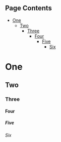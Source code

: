 <!-- >>>>>> BEGIN GENERATED FILE (include): SOURCE test/include/templates/all_levels_page_toc.md -->
## Page Contents
- [One](#one)
  - [Two](#two)
    - [Three](#three)
      - [Four](#four)
        - [Five](#five)
          - [Six](#six)

# One

## Two

### Three

#### Four

##### Five

###### Six

<!-- <<<<<< END GENERATED FILE (include): SOURCE test/include/templates/all_levels_page_toc.md -->

